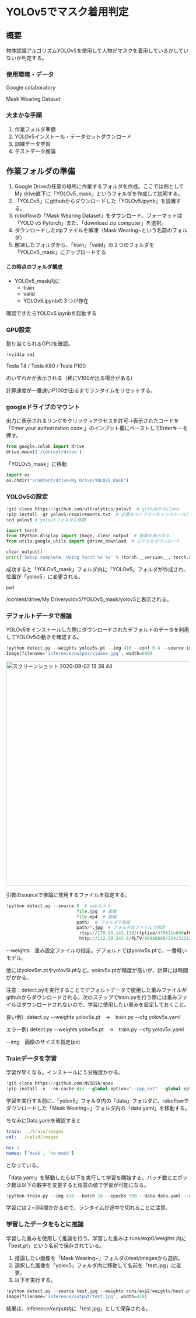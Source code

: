 # YOLOv5でマスク着用判定

## 概要

物体認識アルゴリズムYOLOv5を使用して人物がマスクを着用しているかしていないか判定する。

### 使用環境・データ

Google colaboratory 

Mask Wearing Dataset

### 大まかな手順

1. 作業フォルダ準備
2. YOLOv5インストール・データセットダウンロード
3. 訓練データ学習
4. テストデータ推論

## 作業フォルダの準備

1. Google Driveの任意の場所に作業するフォルダを作成。ここでは例としてMy drive直下に「YOLOv5_mask」というフォルダを作成して説明する。
2. 「YOLOv5」にgithubからダウンロードした「YOLOv5.ipynb」を設置する。
3. roboflowの「Mask Wearing Dataset」をダウンロード。フォーマットは「YOLO v5 Pytorch」また、「download zip computer」を選択。
4. ダウンロードしたzipファイルを解凍（Mask Wearing~という名前のフォルダ）
5. 解凍したフォルダから、「train」「valid」の２つのフォルダを「YOLOv5_mask」にアップロードする

#### この時点のフォルダ構成

- YOLOv5_mask内に
  - train
  - valid
  - YOLOv5.ipynbの３つが存在

確認できたらYOLOv5.ipynbを起動する

### GPU設定

割り当てられるGPUを確認。

```python
!nvidia-smi
```

Tesla T4 / Tesla K80 / Tesla P100

のいずれかが表示される（稀にV100が出る場合がある）

計算速度が一番速いP100が出るまでランタイムをリセットする。

### googleドライブのマウント

出力に表示されるリンクをクリック→アクセスを許可→表示されたコードを「Enter your authorization code:」のインプット欄にペーストしてEnterキーを押す。

```python
from google.colab import drive
drive.mount('/content/drive')
```

「YOLOv5_mask」に移動

```python
import os
os.chdir("/content/drive/My Drive/YOLOv5_mask")
```

### YOLOv5の設定

```python
!git clone https://github.com/ultralytics/yolov5  # githubからclone
!pip install -qr yolov5/requirements.txt  # 必要なライブラリをインストール(エラーを無視)
%cd yolov5 # yolov5フォルダに移動

import torch
from IPython.display import Image, clear_output  # 画像を表示する
from utils.google_utils import gdrive_download  # モデルをダウンロード

clear_output()
print('Setup complete. Using torch %s %s' % (torch.__version__, torch.cuda.get_device_properties(0) if torch.cuda.is_available() else 'CPU'))
```

成功すると「YOLOv5_mask」フォルダ内に「YOLOv5」フォルダが作成され、位置が「yolov5」に変更される。

```
pwd
```

/content/drive/My Drive/yolov5/YOLOv5_mask/yolov5と表示される。

### デフォルトデータで推論

YOLOv5をインストールした際にダウンロードされたデフォルトのデータを利用してYOLOv5の動きを確認する。

```python
!python detect.py --weights yolov5s.pt --img 416 --conf 0.4 --source inference/images/
Image(filename='inference/output/zidane.jpg', width=600)
```

<img width="613" alt="スクリーンショット 2020-09-02 13 38 44" src="https://user-images.githubusercontent.com/68985919/91982593-70501e00-ed65-11ea-8ae8-57889a9c0fd4.png">


引数のsourceで推論に使用するファイルを指定する。

```python
!python detect.py --source 0  # webカメラ
                           file.jpg  # 画像 
                           file.mp4  # 動画
                           path/  # フォルダで指定
                           path/*.jpg  # フォルダのファイルで指定
                            rtsp://170.93.143.139/rtplive/470011e600ef003a004ee33696235daa  # rtsp
                            http://112.50.243.8/PLTV/88888888/224/3221225900/1.m3u8  # http 
```

--weights　重み設定ファイルの指定。デフォルトではyolov5s.ptで、一番軽いモデル。

他にはyolov5m.ptやyolov5l.ptなど。yolov5x.ptが精度が高いが、計算には時間がかかる。

注意：detect.pyを実行することでデフォルトデータで使用した重みファイルがgithubからダウンロードされる。次のステップでtrain.pyを行う際には重みファイルはダウンロードされないので、学習に使用したい重みを設定しておくこと。

良い例）detect.py --weights yolov5s.pt　→　train.py --cfg yolov5s.yaml 

エラー例) detect.py --weights yolov5s.pt　→　train.py --cfg yolov5x.yaml 



--img　画像のサイズを指定(px)

### Trainデータを学習

学習が早くなる。インストールに５分程度かかる。

```python
!git clone https://github.com/NVIDIA/apex
!pip install -v --no-cache-dir --global-option="--cpp_ext" --global-option="--cuda_ext" ./apex
```

学習を実行する前に、「yolov5」フォルダ内の「data」フォルダに、roboflowでダウンロードした「Mask Wearing~」フォルダ内の「data.yaml」を移動する。

ちなみにData.yamlを確認すると

```yaml
train: ../train/images
val: ../valid/images

nc: 2
names: ['mask', 'no-mask']
```

となっている。

「data.yaml」を移動したら以下を実行して学習を開始する。バッチ数とエポック数は以下の数字を変更すると任意の値で学習が可能になる。

```python
!python train.py --img 416 --batch 16 --epochs 300 --data data.yaml --cfg yolov5x.yaml
```

学習には２~3時間かかるので、ランタイムが途中で切れることに注意。

### 学習したデータをもとに推論

学習した重みを使用して推論を行う。学習した重みは runs/exp0/weights 内に「best.pt」という名前で保存されている。

1. 推論したい画像を「Mask Wearing~」フォルダのtest/imagesから選択。
2. 選択した画像を「yolov5」フォルダ内に移動して名前を「test.jpg」に変更。
3. 以下を実行する。

```python
!python detect.py --source test.jpg --weights runs/exp2/weights/best.pt --img 416
Image(filename='inference/output/test.jpg', width=419)
```

結果は、inference/output内に「test.jpg」として保存される。
